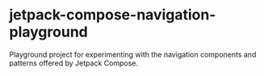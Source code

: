 # jetpack-compose-navigation-playground
Playground project for experimenting with the navigation components and patterns offered by Jetpack Compose.
